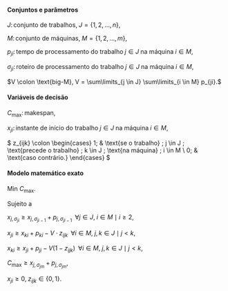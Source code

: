 #### Conjuntos e parâmetros

$J \colon \text{conjunto de trabalhos,} \; J = \{1,2,\ldots,n\},$

$M \colon \text{conjunto de máquinas,} \; M = \{1,2,\ldots,m\},$

$p_{ji} \colon \text{tempo de processamento do trabalho} \; j \in J \; \text{na máquina} \; i \in M,$

$\sigma_{ji} \colon \text{roteiro de processamento do trabalho} \; j \in J \; \text{na máquina} \; i \in M,$

$V \colon \text{big-M}, V = \sum\limits_{j \in J} \sum\limits_{i \in M} p_{ji}.$

#### Variáveis de decisão

$C_{\text{max}} \colon \text{makespan},$

$x_{ji} \colon \text{instante de início do trabalho} \; j \in J \; \text{na máquina} \; i \in M,$

$
    z_{ijk} \colon
    \begin{cases}
    1; & \text{se o trabalho} \; j \in J \; \text{precede o trabalho} \; k \in J \; \text{na máquina} \; i \in M \\
    0; & \text{caso contrário.}
    \end{cases}
$

#### Modelo matemático exato

$\text{Min } C_{\text{max}}.$

Sujeito a

$x_{j,\sigma_{ji}} \geq x_{j,\sigma_{ji-1}} + p_{j,\sigma_{ji-1}} \; \; \forall j \in J, \; i \in M \mid i \geq 2,$

$x_{ji} \geq x_{ki} + p_{ki} - V \cdot z_{ijk}  \;\; \forall i \in M, \; j,k \in J \mid j \lt k,$

$x_{ki} \geq x_{ji} + p_{ji} - V(1 - z_{ijk})  \;\; \forall i \in M, \; j,k \in J \mid j \lt k,$

$C_{\text{max}} \geq x_{j,\sigma_{jm}} + p_{j,\sigma_{jm}},$

$x_{ji} \geq 0, \; z_{ijk} \in \{0,1\}.$
